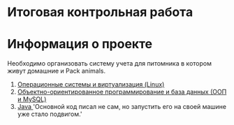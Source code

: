 # Итоговая контрольная работа

 # Информация о проекте
 Необходимо организовать систему учета для питомника в котором живут домашние и Pack animals. 

 1. [Операционные системы и виртуализация (Linux)](Linux/task1.md)
 2. [Объектно-ориентированное программирование и база данных (ООП и MySQL)](OOP/task2.md)
 3. [ Java ](./Java/task3.md) 'Основной код писал не сам, но запустить его на своей машине уже стало подвигом.'
